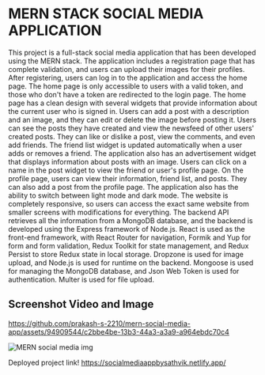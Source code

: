 # MERN STACK SOCIAL MEDIA APPLICATION
This project is a full-stack social media application that has been developed using the MERN stack. The application includes a registration page that has complete validation, and users can upload their images for their profiles. After registering, users can log in to the application and access the home page. The home page is only accessible to users with a valid token, and those who don't have a token are redirected to the login page.
The home page has a clean design with several widgets that provide information about the current user who is signed in. Users can add a post with a description and an image, and they can edit or delete the image before posting it. Users can see the posts they have created and view the newsfeed of other users' created posts. They can like or dislike a post, view the comments, and even add friends.
The friend list widget is updated automatically when a user adds or removes a friend. The application also has an advertisement widget that displays information about posts with an image. Users can click on a name in the post widget to view the friend or user's profile page.
On the profile page, users can view their information, friend list, and posts. They can also add a post from the profile page. The application also has the ability to switch between light mode and dark mode. The website is completely responsive, so users can access the exact same website from smaller screens with modifications for everything.
The backend API retrieves all the information from a MongoDB database, and the backend is developed using the Express framework of Node.js. React is used as the front-end framework, with React Router for navigation, Formik and Yup for form and form validation, Redux Toolkit for state management, and Redux Persist to store Redux state in local storage. Dropzone is used for image upload, and Node.js is used for runtime on the backend. Mongoose is used for managing the MongoDB database, and Json Web Token is used for authentication. Multer is used for file upload.
 
## Screenshot Video and Image


https://github.com/prakash-s-2210/mern-social-media-app/assets/94909544/c2bbe4be-13b3-44a3-a3a9-a964ebdc70c4

![MERN social media img](https://github.com/prakash-s-2210/mern-social-media-app/assets/94909544/2ce80f75-72a1-4921-b605-0da6a8bce923)

Deployed project link!
https://socialmediaappbysathvik.netlify.app/
